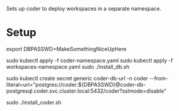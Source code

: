 Sets up coder to deploy workspaces in a separate namespace.

# Setup

export DBPASSWD=MakeSomethingNiceUpHere

sudo kubectl apply -f coder-namespace.yaml
sudo kubectl apply -f workspaces-namespace.yaml
sudo ./install_db.sh

sudo kubectl create secret generic coder-db-url -n coder --from-literal=url="postgres://coder:${DBPASSWD}@coder-db-postgresql.coder.svc.cluster.local:5432/coder?sslmode=disable"

sudo ./install_coder.sh
